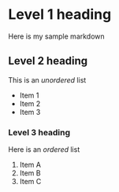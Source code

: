 # Level 1 heading
Here is my sample markdown

## Level 2 heading

This is an *unordered* list
- Item 1
- Item 2
- Item 3

### Level 3 heading
Here is an *ordered* list
1. Item A
2. Item B
3. Item C
